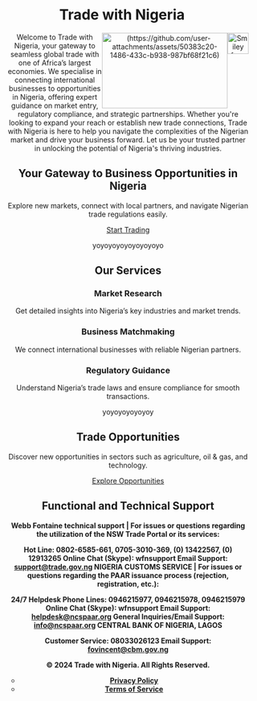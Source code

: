 <!DOCTYPE html>
<html lang="en">
<head>
    <meta charset="UTF-8">
    <meta name="viewport" content="width=device-width, initial-scale=1.0">
</head>
<body>
    <header>
        <div class="container">
            <h1>Trade with Nigeria</h1>    <p><img src="smiley.gif" alt="Smiley face" style="float:right;width:42px;height:42px;">
          <p><img src=!"C:\Users\oscar\Downloads\Screenshot 2024-10-16 154700.png" alt=(https://github.com/user-attachments/assets/50383c20-1486-433c-b938-987bf68f21c6) style="float:right;width:250px;height:150px;">
            <nav>
                <ul>
Welcome to Trade with Nigeria, your gateway to seamless global trade with one of Africa’s largest economies. We specialise in connecting international businesses to opportunities in Nigeria, offering expert guidance on market entry, regulatory compliance, and strategic partnerships. Whether you're looking to expand your reach or establish new trade connections, Trade with Nigeria is here to help you navigate the complexities of the Nigerian market and drive your business forward. Let us be your trusted partner in unlocking the potential of Nigeria's thriving industries.
        <section id="hero">
        <div class="container">
            <h2>Your Gateway to Business Opportunities in Nigeria</h2>
            <p>Explore new markets, connect with local partners, and navigate Nigerian trade regulations easily.</p>
            <p><a href="https://nigeriatradeportal.fmiti.gov.ng/menu/87/">Start Trading</a></p>
        </div>
    </section>

yoyoyoyoyoyoyoyoyo
    <section id="services">
        <div class="container">
            <h2>Our Services</h2>
            <div class="service-cards">
                <div class="card">
                    <h3>Market Research</h3>
                    <p>Get detailed insights into Nigeria’s key industries and market trends.</p>
                </div>
                <div class="card">
                    <h3>Business Matchmaking</h3>
                    <p>We connect international businesses with reliable Nigerian partners.</p>
                </div>
                <div class="card">
                    <h3>Regulatory Guidance</h3>
                    <p>Understand Nigeria’s trade laws and ensure compliance for smooth transactions.</p>
                </div>
            </div>
        </div>
    </section>
yoyoyoyoyoyoy
    <section id="opportunities">
        <div class="container">
            <h2>Trade Opportunities</h2>
            <p>Discover new opportunities in sectors such as agriculture, oil & gas, and technology.</p>
            <a href="#" class="cta-button">Explore Opportunities</a>
        </div>
    </section>

<section id="support">
        <div class="container">
        <h2> <b> Functional and Technical Support</h2>

Webb Fontaine technical support | For issues or questions regarding the utilization of the NSW Trade Portal or its services:

Hot Line: 0802-6585-661, 0705-3010-369, (0) 13422567, (0) 12913265
Online Chat (Skype): wfnsupport
Email Support: support@trade.gov.ng
NIGERIA CUSTOMS SERVICE | For issues or questions regarding the PAAR issuance process (rejection, registration, etc.):

24/7 Helpdesk Phone Lines: 0946215977, 0946215978, 0946215979
Online Chat (Skype): wfnsupport
Email Support: helpdesk@ncspaar.org
General Inquiries/Email Support: info@ncspaar.org
CENTRAL BANK OF NIGERIA, LAGOS

Customer Service: 08033026123
Email Support: fovincent@cbm.gov.ng
    <footer>
        <div class="container">
            <p>&copy; 2024 Trade with Nigeria. All Rights Reserved.</p>
            <nav>
                <ul>
                    <li><a href="#">Privacy Policy</a></li>
                    <li><a href="#">Terms of Service</a></li>
                </ul>
            </nav>
        </div>
    </footer>
</body>
</html>
